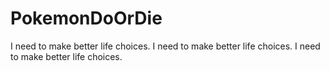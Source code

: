 # PokemonDoOrDie
I need to make better life choices. I need to make better life choices. I need to make better life choices.
